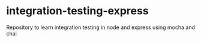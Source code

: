 # integration-testing-express
Repository to learn integration testing in node and express using mocha and chai

